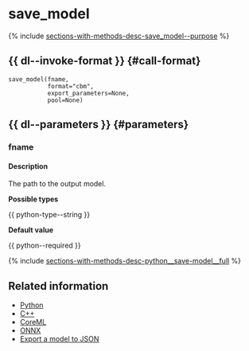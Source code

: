 # save_model

{% include [sections-with-methods-desc-save_model--purpose](../_includes/work_src/reusage/save_model--purpose.md) %}


## {{ dl--invoke-format }} {#call-format}

```
save_model(fname,
           format="cbm",
           export_parameters=None,
           pool=None)
```

## {{ dl--parameters }} {#parameters}

### fname

#### Description

The path to the output model.

**Possible types**

{{ python-type--string }}

**Default value**

{{ python--required }}

{% include [sections-with-methods-desc-python__save-model__full](../_includes/work_src/reusage/python__save-model__full.md) %}

## Related information

- [Python](python-reference_apply_catboost_model.md#python-reference_apply_catboost_model)
- [C++](c-plus-plus-api_applycatboostmodel.md#c-plus-plus-api_applycatboostmodel)
- [CoreML](export-coreml.md#export-coreml)
- [ONNX](apply-onnx-ml.md#apply-onnx-ml)
- [Export a model to JSON](../features/export-model-to-json.md#export-model-to-json)
